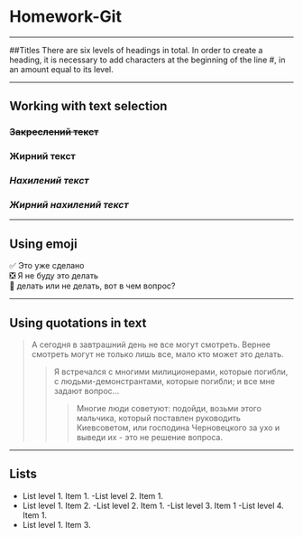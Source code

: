 # Homework-Git
_____
##Titles
There are six levels of headings in total. In order to create a heading, it is necessary to add characters at the beginning of the line #, in an amount equal to its level.
_____
Working with text selection
--------------------------
### ~~Закреслений текст~~
### **Жирний текст**
### *Нахилений текст*
### ___Жирний нахилений текст___
_____
Using emoji
-----------
:white_check_mark: Это уже сделано    
:negative_squared_cross_mark: Я не буду это делать    
:black_square_button: делать или не делать, вот в чем вопрос?  
_____
Using quotations in text
------------------------
>А сегодня в завтрашний день не все могут смотреть. Вернее смотреть могут не только лишь все, мало кто может это делать.
> >Я встречался с многими милиционерами, которые погибли, с людьми-демонстрантами, которые погибли; и все мне задают вопрос…
> > >Многие люди советуют: подойди, возьми этого мальчика, который поставлен руководить Киевсоветом, или господина Черновецкого за ухо и выведи их - это не решение вопроса.
_____

Lists
----------
- List level 1. Item 1.
    -List level 2. Item 1.
- List level 1. Item 2.
    -List level 2. Item 1.
        -List level 3. Item 1
           -List level 4. Item 1.
- List level 1. Item 3.

